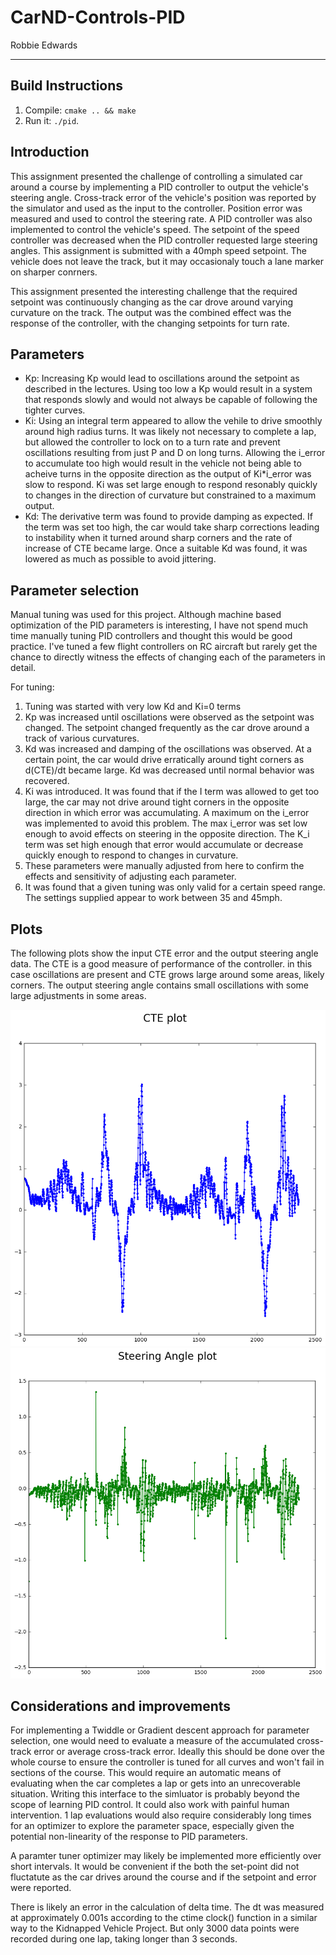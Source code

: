 # CarND-Controls-PID
Robbie Edwards

---


## Build Instructions

1. Compile: `cmake .. && make`
2. Run it: `./pid`.


## Introduction

This assignment presented the challenge of controlling a simulated car around a course by implementing a PID controller to output the vehicle's steering angle. Cross-track error of the vehicle's position was reported by the simulator and used as the input to the controller. Position error was measured and used to control the steering rate. A PID controller was also implemented to control the vehicle's speed. The setpoint of the speed controller was decreased when the PID controller requested large steering angles.  This assignment is submitted with a 40mph speed setpoint. The vehicle does not leave the track, but it may occasionaly touch a lane marker on sharper conrners.

This assignment presented the interesting challenge that the required setpoint was continuously changing as the car drove around varying curvature on the track. The output was the combined effect was the response of the controller, with the changing setpoints for turn rate.

## Parameters

 - Kp: Increasing Kp would lead to oscillations around the setpoint as described in the lectures. Using too low a Kp would result in a system that responds slowly and would not always be capable of following the tighter curves.
 - Ki: Using an integral term appeared to allow the vehile to drive smoothly around high radius turns. It was likely not necessary to complete a lap, but allowed the controller to lock on to a turn rate and prevent oscillations resulting from just P and D on long turns. Allowing the i_error to accumulate too high would result in the vehicle not being able to acheive turns in the opposite direction as the output of Ki*i_error was slow to respond. Ki was set large enough to respond resonably quickly to changes in the direction of curvature but constrained to a maximum output.
 - Kd: The derivative term was found to provide damping as expected. If the term was set too high, the car would take sharp corrections leading to instability when it turned around sharp corners and the rate of increase of CTE became large. Once a suitable Kd was found, it was lowered as much as possible to avoid jittering.


## Parameter selection

Manual tuning was used for this project. Although machine based optimization of the PID parameters is interesting, I have not spend much time manually tuning PID controllers and thought this would be good practice. I've tuned a few flight controllers on RC aircraft but rarely get the chance to directly witness the effects of changing each of the parameters in detail.

For tuning:

1. Tuning was started with very low Kd and Ki=0 terms
2. Kp was increased until oscillations were observed as the setpoint was changed. The setpoint changed frequently as the car drove around a track of various curvatures.
3. Kd was increased and damping of the oscillations was observed. At a certain point, the car would drive erratically around tight corners as d(CTE)/dt became large. Kd was decreased until normal behavior was recovered.
4. Ki was introduced. It was found that if the I term was allowed to get too large, the car may not drive around tight corners in the opposite direction in which error was accumulating. A maximum on the i_error was implemented to avoid this problem. The max i_error was set low enough to avoid effects on steering in the opposite direction. The K_i term was set high enough that error would accumulate or decrease quickly enough to respond to changes in curvature.
5. These parameters were manually adjusted from here to confirm the effects and sensitivity of adjusting each parameter.
6. It was found that a given tuning was only valid for a certain speed range. The settings supplied appear to work between 35 and 45mph.

## Plots

The following plots show the input CTE error and the output steering angle data. The CTE is a good measure of performance of the controller. in this case oscillations are present and CTE grows large around some areas, likely corners. The output steering angle contains small oscillations with some large adjustments in some areas.

![alt text](cte_plot.png "Cross Track Error Plot")
![alt text](steer_plot.png "Steering Angle Output Plot")

## Considerations and improvements

For implementing a Twiddle or Gradient descent approach for parameter selection, one would need to evaluate a measure of the accumulated cross-track error or average cross-track error. Ideally this should be done over the whole course to ensure the controller is tuned for all curves and won't fail in sections of the course. This would require an automatic means of evaluating when the car completes a lap or gets into an unrecoverable situation. Writing this interface to the simluator is probably beyond the scope of learning PID control. It could also work with painful human intervention. 1 lap evaluations would also require considerably long times for an optimizer to explore the parameter space, especially given the potential non-linearity of the response to PID parameters.

A paramter tuner optimizer may likely be implemented more efficiently over short intervals. It would be convenient if the both the set-point did not fluctatute as the car drives around the course and if the setpoint and error were reported.

There is likely an error in the calculation of delta time. The dt was measured at approximately 0.001s according to the ctime clock() function in a similar way to the Kidnapped Vehicle Project. But only 3000 data points were recorded during one lap, taking longer than 3 seconds.
